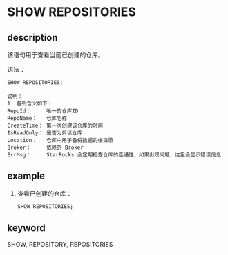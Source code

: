 # SHOW REPOSITORIES

## description

该语句用于查看当前已创建的仓库。

语法：

```sql
SHOW REPOSITORIES;
```

```plain text
说明：
1. 各列含义如下：
RepoId：     唯一的仓库ID
RepoName：   仓库名称
CreateTime： 第一次创建该仓库的时间
IsReadOnly： 是否为只读仓库
Location：   仓库中用于备份数据的根目录
Broker：     依赖的 Broker
ErrMsg：     StarRocks 会定期检查仓库的连通性，如果出现问题，这里会显示错误信息
```

## example

1. 查看已创建的仓库：

    ```sql
    SHOW REPOSITORIES;
    ```

## keyword

SHOW, REPOSITORY, REPOSITORIES
